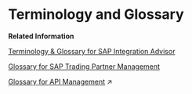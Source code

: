 <!-- loiofd1491df3bf34be391c55d95d5f9dfa1 -->

# Terminology and Glossary

**Related Information**  


[Terminology & Glossary for SAP Integration Advisor](terminology-glossary-for-sap-integration-advisor-9c221b4.md "")

[Glossary for SAP Trading Partner Management](glossary-for-sap-trading-partner-management-81860a4.md "")

[Glossary for API Management](https://help.sap.com/viewer/66d066d903c2473f81ec33acfe2ccdb4/Cloud/en-US/e96accee75b341c499ec3c491afa5eba.html "Terms related to API Management") :arrow_upper_right:

 <?sap-ot O2O class="- topic/link " href="d352b138fddb4da094314eb922b4ba1a.xml" text="" desc="" xtrc="link:4" xtrf="file:/home/builder/src/dita-all/slu1713332208086/loiocc0ab4c7365e43bbbee9eae27deb32da_en-US/src/content/localization/en-us/fd1491df3bf34be391c55d95d5f9dfa1.xml" output-class="" outputTopicFile="file:/home/builder/tp.net.sf.dita-ot/2.3/plugins/com.elovirta.dita.markdown_1.3.0/xsl/dita2markdownImpl.xsl" ?> 

